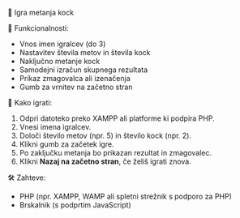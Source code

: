 🎲 Igra metanja kock

🧩 Funkcionalnosti:
- Vnos imen igralcev (do 3)
- Nastavitev števila metov in števila kock
- Naključno metanje kock
- Samodejni izračun skupnega rezultata
- Prikaz zmagovalca ali izenačenja
- Gumb za vrnitev na začetno stran

🚀 Kako igrati:
1. Odpri datoteko preko XAMPP ali platforme ki podpira PHP.
2. Vnesi imena igralcev.
3. Določi število metov (npr. 5) in število kock (npr. 2).
4. Klikni gumb za začetek igre.
5. Po zaključku metanja bo prikazan rezultat in zmagovalec.
6. Klikni **Nazaj na začetno stran**, če želiš igrati znova.

🛠️ Zahteve:
- PHP (npr. XAMPP, WAMP ali spletni strežnik s podporo za PHP)
- Brskalnik (s podprtim JavaScript)
